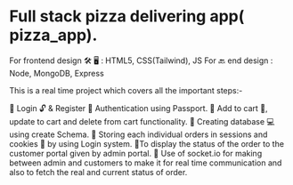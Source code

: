 ﻿# Full stack pizza delivering app( pizza_app).
For frontend design 🛠 🖥 : HTML5, CSS(Tailwind), JS
For 🔙 end design : Node, MongoDB, Express

This is a real time project which covers all the important steps:- 

📍 Login 🔓 & Register 🔐 Authentication using Passport.
📍 Add to cart 🛒, update to cart and delete from cart functionality.
📍 Creating database 💻 using create Schema.
📍 Storing each individual orders in sessions and cookies 🍪 by using Login system.
📍To display the status of the order to the customer portal given by admin portal.
📍 Use of socket.io for making between admin and customers to make it for real time communication and also to fetch the real and current status of order.


